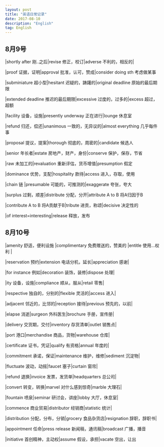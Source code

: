 ```yaml
---
layout: post
title: "英语日常记录"
date: 2017-08-10 
description: "English"
tag: English
--- 
```


## 8月9号 



|shortly after 刚..之后|revise 修正，校订|adverse 不利的，相反的|

|proof 证据，证明|approval 批准，认可，赞成|consider doing sth 考虑做某事

|subminiature 超小型|hesitant 迟疑的，踌躇的|original deadline 原始的最后期限

|extended deadline 推迟的最后期限|excessive 过度的，过多的|excess 超过，超额

|facility 设备，设施|presently underway 正在进行|lounge 休息室

|refund 归还，偿还|unanimous 一致的，无异议的|almost everything 几乎每件事

|proposal 提议，提案|thorough 彻底的，周密的|candidate 候选人

|senior 年长者|estate 房地产，财产，身份|conserve 保护，保存，节省

|raw 未加工的|revaluation 重新评估，货币增值|presumption 假定

|dominance 优势，支配|hospitality 款待|access 进入，存取，使用

|chain 链 |presumable 可能的，可推测的|exaggerate 夸张，夸大

|surplus 过剩，顺差|distribute 分配，分开|attribute A to B 将A归因于B

|contribute A to B 将A贡献于B|tribute 进贡，称颂|decisive 决定性的

|of interest=interesting|release 释放，发布

## 8月10号


|amenity 舒适，便利设施 |complimentary 免费赠送的，赞美的 |entitle 使用...权利 |

|reservation 预约|extension 电话分机，延长|appreciation 感谢|

|for instance 例如|decoration 装饰，装修|dispose 处理|

|ity 设备，设施|compliance 顺从，服从|retail 零售|

|respective 独自的，分别的|flexible 灵活的|access 进入|

|adjacent 邻近的，比邻的|reception 接待|previous 预先的，以前|

|elapse 消逝|surgeon 外科医生|brochure 手册，宣传册|

|delivery 交货期，交付|inventory 存货清单|outlet 销售点|

|port 港口|merchandise 商品，货物|warehouse 仓库|

|certificate 证书，凭证|qualify 有资格|annual 年度的|

|commitment 承诺，保证|maintenance 维护，维修|sediment 沉淀物|

|fluctuate 波动，动摇|faucet 塞子|curtain 窗帘|

|refund 退换|invoice 发票，发货单|headquarters 总公司|

|convert 转变，转换|marvel 对什么感到惊奇|marble 大理石|

|fountain 喷泉|seminar 研讨会，讲座|lobby 大厅，休息室|

|commence 商业贸易|distributor 经销商|statistic 统计|

|distribution 分配，分布，分销|grocery 食品杂货店|resignation 辞职，辞职书|


|appointment 任命|press release 新闻稿，通讯稿|broadcast 广播，播音

|initiative 首创精神，主动权|assume 假设，承担|vacate 空出，让出






